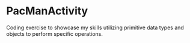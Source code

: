 # PacManActivity
Coding exercise to showcase my skills utilizing  primitive data types and objects to perform specific operations.

